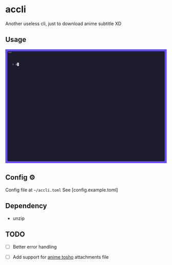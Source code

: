 # accli

Another useless cli, just to download anime subtitle XD

## Usage

![Usage](./demo.gif)

## Config ⚙️

Config file at `~/accli.toml`
See [config.example.toml]

## Dependency

- unzip

## TODO

- [ ] Better error handling
- [ ] Add support for [anime tosho](https://animetosho.org/) attachments file

